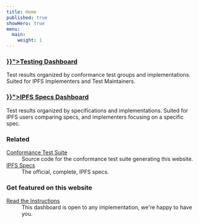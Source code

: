 ```yaml
---
title: Home
published: true
showHero: true
menu:
  main:
    weight: 1
---
```


<div class="specs-grid">
  <section class="specs-card">
    <h3><a href="{{< ref "/current" >}}">Testing Dashboard</a></h3>
    <p>
      Test results organized by conformance test groups and implementations. Suited for IPFS Implementers and Test Maintainers.
    </p>
  </section>
  <section class="specs-card">
    <h3><a href="{{< ref "/specs" >}}">IPFS Specs Dashboard</a></h3>
    <p>
      Test results organized by specifications and implementations. Suited for IPFS users comparing specs, and implementers focusing on a specific spec.
    </p>
  </section>
  <section class="specs-card">
    <h3>Related</h3>
    <dl>
      <dt><a href="https://github.com/ipfs/gateway-conformance">Conformance Test Suite</a></dt>
      <dd>Source code for the conformance test suite generating this website.</dd>
      <dt><a href="https://specs.ipfs.tech">IPFS Specs</a></dt>
      <dd>The official, complete, IPFS specs.</dd>
    </dl>
  </section>
  <section class="specs-card">
    <h3>Get featured on this website</h3>
    <dl>
      <dt><a href="https://github.com/ipfs/gateway-conformance#dashboard">Read the Instructions</a></dt>
      <dd>This dashboard is open to any implementation, we're happy to have you.</dd>
    </dl>
  </section>
</div>
